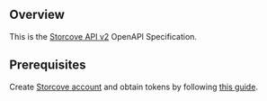 ## Overview
This is the [Storcove API v2](https://app.storecove.com/docs) OpenAPI Specification.
## Prerequisites

Create [Storcove account](https://www.storecove.com) and obtain tokens by following [this guide](https://app.storecove.com/docs#_getting_started).
